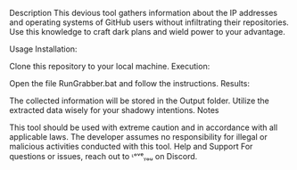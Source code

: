 Description
This devious tool gathers information about the IP addresses and operating systems of GitHub users without infiltrating their repositories. Use this knowledge to craft dark plans and wield power to your advantage.

Usage
Installation:

Clone this repository to your local machine.
Execution:

Open the file RunGrabber.bat and follow the instructions.
Results:

The collected information will be stored in the Output folder.
Utilize the extracted data wisely for your shadowy intentions.
Notes

This tool should be used with extreme caution and in accordance with all applicable laws.
The developer assumes no responsibility for illegal or malicious activities conducted with this tool.
Help and Support
For questions or issues, reach out to ᶫᵒᵛᵉᵧₒᵤ on Discord.
